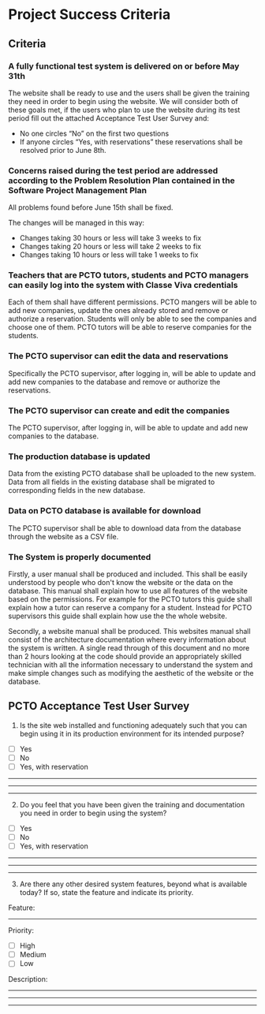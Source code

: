 # Project Success Criteria

## Criteria

### A fully functional test system is delivered on or before May 31th
The website shall be ready to use and the users shall be given the training they need in order to begin using the website.
We will consider both of these goals met, if the users who plan to use the website during its test period fill out the attached Acceptance Test User Survey and:

+ No one circles “No” on the first two questions
+ If anyone circles “Yes, with reservations”  these reservations shall be resolved prior to June 8th.

### Concerns raised during the test period are addressed according to the Problem Resolution Plan contained in the Software Project Management Plan
All problems found before June 15th shall be fixed.

The changes will be managed in this way:
+ Changes taking 30 hours or less will take 3 weeks to fix
+ Changes taking 20 hours or less will take 2 weeks to fix
+ Changes taking 10 hours or less will take 1 weeks to fix


### Teachers that are PCTO tutors, students and PCTO managers can easily log into the system with Classe Viva credentials
Each of them shall have different permissions.
PCTO mangers will be able to add new companies, update the ones already stored and remove or authorize a reservation. Students will only be able to see the companies and choose one of them. PCTO tutors will be able to reserve companies for the students.

### The PCTO supervisor can edit the data and reservations
Specifically the PCTO supervisor, after logging in, will be able to update and add new companies to the database and remove or authorize the reservations.

### The PCTO supervisor can create and edit the companies
The PCTO supervisor, after logging in, will be able to update and add new companies to the database.

### The production database is updated
Data from the existing PCTO database shall be uploaded to the new system. Data from all fields in the existing database shall be migrated to corresponding fields in the new database.

### Data on PCTO database is available for download
The PCTO supervisor shall be able to download data from the database through the website as a CSV file.


### The System is properly documented
Firstly, a user manual shall be produced and included. This shall be easily understood by people who don't know the website or the data on the database.
This manual shall explain how to use all features of the website based on the permissions. For example for the PCTO tutors this guide shall explain how a tutor can reserve a company for a student.
Instead for PCTO supervisors this guide shall explain how use the the whole website.

Secondly, a website manual shall be produced. This websites manual shall consist of the architecture documentation where every information about the system is written.
A single read through of this document and no more than 2 hours looking at the code should provide an appropriately skilled technician with all the information necessary to understand the system and make simple changes such as modifying the aesthetic of the website or the database.


## PCTO Acceptance Test User Survey


1. Is the site web installed and functioning adequately such that you can begin using it in its production environment for its intended purpose?

+ [ ] Yes
+ [ ] No
+ [ ] Yes, with reservation
___
___
___


2. Do you feel that you have been given the training and documentation you need in order to begin using the system?
+ [ ] Yes
+ [ ] No
+ [ ] Yes, with reservation
___
___
___

3. Are there any other desired system features, beyond what is available today? If so, state the feature and indicate its priority.

Feature:
___
Priority:
+ [ ] High
+ [ ] Medium
+ [ ] Low

Description:
___
___
___
